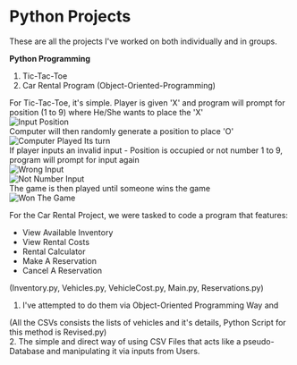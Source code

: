 # Python Projects

These are all the projects I've worked on both individually and in groups.


**Python Programming**
1. Tic-Tac-Toe
2. Car Rental Program (Object-Oriented-Programming)


For Tic-Tac-Toe, it's simple. 
Player is given 'X' and program will prompt for position (1 to 9) where He/She wants to place the 'X'\
![Input Position](https://user-images.githubusercontent.com/88434211/135615183-67b5406d-a1f7-4dca-92f3-6c4d769663af.png)\
Computer will then randomly generate a position to place 'O'\
![Computer Played Its turn](https://user-images.githubusercontent.com/88434211/135615182-040025ed-992c-4ed0-9b90-522ebaa90680.png)\
If player inputs an invalid input - Position is occupied or not number 1 to 9, program will prompt for input again\
![Wrong Input](https://user-images.githubusercontent.com/88434211/135615179-a54f497c-d8e1-465d-bc03-12ff3c225a9d.png)\
![Not Number Input](https://user-images.githubusercontent.com/88434211/135615175-37866ad0-520c-4ab8-b96d-7697c1982f7b.png)\
The game is then played until someone wins the game\
![Won The Game](https://user-images.githubusercontent.com/88434211/135615178-2e5531c4-a248-4883-9170-a70779a39f34.png)  


For the Car Rental Project, we were tasked to code a program that features:
- View Available Inventory
- View Rental Costs
- Rental Calculator
- Make A Reservation
- Cancel A Reservation

(Inventory.py, Vehicles.py, VehicleCost.py, Main.py, Reservations.py) 
1. I've attempted to do them via Object-Oriented Programming Way and 
 
(All the CSVs consists the lists of vehicles and it's details, Python Script for this method is Revised.py)  
2. The simple and direct way of using CSV Files that acts like a pseudo-Database and manipulating it via inputs from Users.
